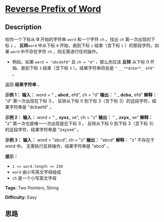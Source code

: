 # [Reverse Prefix of Word][title]

## Description

给你一个下标从 **0** 开始的字符串 `word` 和一个字符 `ch` 。找出 `ch` 第一次出现的下标 `i` ， **反转**`word`
中从下标 `0` 开始、直到下标 `i` 结束（含下标 `i` ）的那段字符。如果 `word` 中不存在字符 `ch` ，则无需进行任何操作。

  * 例如，如果 `word = "abcdefd"` 且 `ch = "d"` ，那么你应该 **反转** 从下标 0 开始、直到下标 `3` 结束（含下标 `3` ）。结果字符串将会是 `" _ **dcba**_ efd"` 。

返回 **结果字符串** 。



**示例 1：**
            **输入：** word = " _ **abcd**_ efd", ch = "d"    **输出：** " _ **dcba**_ efd"    **解释：** "d" 第一次出现在下标 3 。     反转从下标 0 到下标 3（含下标 3）的这段字符，结果字符串是 "dcbaefd" 。    

**示例 2：**
            **输入：** word = " _ **xyxz**_ xe", ch = "z"    **输出：** " _ **zxyx**_ xe"    **解释：** "z" 第一次也是唯一一次出现是在下标 3 。    反转从下标 0 到下标 3（含下标 3）的这段字符，结果字符串是 "zxyxxe" 。    

**示例 3：**
            **输入：** word = "abcd", ch = "z"    **输出：** "abcd"    **解释：** "z" 不存在于 word 中。    无需执行反转操作，结果字符串是 "abcd" 。    



**提示：**

  * `1 <= word.length <= 250`
  * `word` 由小写英文字母组成
  * `ch` 是一个小写英文字母


**Tags:** Two Pointers, String

**Difficulty:** Easy

## 思路

[title]: https://leetcode-cn.com/problems/reverse-prefix-of-word
